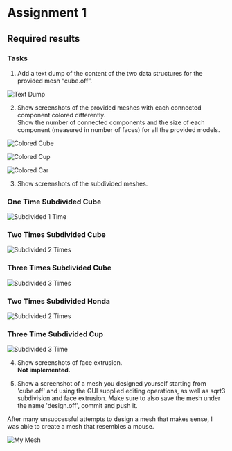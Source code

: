 # Assignment 1

## Required results

### Tasks
1) Add a text dump of the content of the two data structures for the provided mesh “cube.off”.
  
![Text Dump](images/TextDump.png)  
  
2) Show screenshots of the provided meshes with each connected component colored differently.   
   Show the number of connected components and the size of each component (measured in number of faces) for all the provided models.  
   
![Colored Cube](images/ColoredCube.png)  
    
![Colored Cup](images/ColoredCup.png)  
   
![Colored Car](images/ColoredCar.png)  

3) Show screenshots of the subdivided meshes.

### One Time Subdivided Cube  
![Subdivided 1 Time](images/1Subdivided.png)  
  
### Two Times Subdivided Cube  
![Subdivided 2 Times](images/2Subdivided.png)  
  
### Three Times Subdivided Cube  
![Subdivided 3 Times](images/3Subdivided.png)  
   
### Two Times Subdivided Honda  
![Subdivided 2 Times](images/2SubdividedHonda.png)  
  
### Three Time Subdivided Cup  
![Subdivided 3 Time](images/3SubdividedCup.png)  

4) Show screenshots of face extrusion.  
**Not implemented.**  

5) Show a screenshot of a mesh you designed yourself starting from 'cube.off' and using the GUI supplied editing operations, as well as sqrt3 subdivision and face extrusion. Make sure to also save the mesh under the name 'design.off', commit and push it.  
    
After many unsuccessful attempts to design a mesh that makes sense, I was able to create a mesh that resembles a mouse.    
    
![My Mesh](images/MyMesh.png)  

